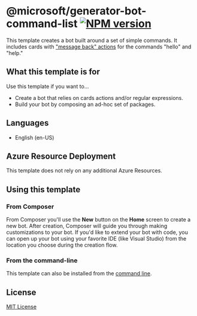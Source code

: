 # @microsoft/generator-bot-command-list [![NPM version][npm-image]][npm-url]

This template creates a bot built around a set of simple commands. It includes cards with ["message back" actions](https://docs.microsoft.com/en-us/microsoftteams/platform/task-modules-and-cards/cards/cards-actions#messageback) for the commands "hello" and "help."

## What this template is for

Use this template if you want to...

- Create a bot that relies on cards actions and/or regular expressions.
- Build your bot by composing an ad-hoc set of packages.

## Languages

- English (en-US)

## Azure Resource Deployment

This template does not rely on any additional Azure Resources.

## Using this template

### From Composer

From Composer you'll use the **New** button on the **Home** screen to create a new bot. After creation, Composer will guide you through making customizations to your bot. If you'd like to extend your bot with code, you can open up your bot using your favorite IDE (like Visual Studio) from the location you choose during the creation flow.

### From the command-line

This template can also be installed from the [command line](https://github.com/microsoft/botframework-components/blob/main/generators/command-line-instructions).

## License

[MIT License](https://github.com/microsoft/botframework-components/blob/main/LICENSE)

[npm-image]: https://badge.fury.io/js/%40microsoft%2Fgenerator-bot-command-list.svg
[npm-url]: https://www.npmjs.com/package/@microsoft/generator-bot-command-list